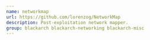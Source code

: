 ```yaml
---
name: networkmap
url: https://github.com/lorenzog/NetworkMap
description: Post-exploitation network mapper.
group: blackarch blackarch-networking blackarch-misc
---
```

